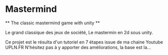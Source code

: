 # Mastermind
** The classic mastermind game with unity **

Le grand classique des jeux de société,
Le mastermin en 2d sous unity.

Ce projet est le résulta d'un tutoriel en 7 étapes issue de ma chaine Youtube UPLN.FR
N'hésitez pas à y apporter des améliorations, la base est la...
